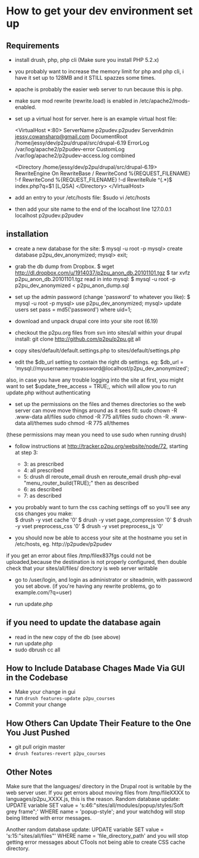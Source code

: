 How to get your dev environment set up
======================================
Requirements
------------
* install drush, php, php cli (Make sure you install PHP 5.2.x)
* you probably want to increase the memory limit for php and php cli, i have it
  set up to 128MB and it STILL spazzes some times. 
* apache is probably the easier web server to run because this is php.
* make sure mod rewrite (rewrite.load) is enabled in /etc/apache2/mods-enabled.
* set up a virtual host for server. here is an example virtual host file:

  &lt;VirtualHost *:80&gt;
       ServerName p2pudev.p2pudev
       ServerAdmin jessy.cowansharp@gmail.com
       DocumentRoot /home/jessy/dev/p2pu/drupal/src/drupal-6.19
       ErrorLog /var/log/apache2/p2pudev-error
       CustomLog /var/log/apache2/p2pudev-access.log combined

     &lt;Directory /home/jessy/dev/p2pu/drupal/src/drupal-6.19&gt;
         RewriteEngine On
        RewriteBase /
        RewriteCond %{REQUEST_FILENAME} !-f
        RewriteCond %{REQUEST_FILENAME} !-d
        RewriteRule ^(.*)$ index.php?q=$1 [L,QSA]
    &lt;/Directory&gt;
  &lt;/VirtualHost&gt;

* add an entry to your /etc/hosts file:
  $sudo vi /etc/hosts

* then add your site name to the end of the localhost line
  127.0.0.1   localhost p2pudev.p2pudev 

installation
------------

* create a new database for the site: 
    $ mysql -u root -p 
    mysql> create database p2pu_dev_anonymized;
    mysql> exit;

* grab the db dump from Dropbox. 
    $ wget http://dl.dropbox.com/u/1914037/p2pu_anon_db.20101101.tgz
    $ tar xvfz p2pu_anon_db.20101101.tgz
    read in into mysql:
    $ mysql -u root -p p2pu_dev_anonymized < p2pu_anon_dump.sql

* set up the admin password (change 'password' to whatever you like):
    $ mysql -u root -p 
    mysql> use p2pu_dev_anonymized;
    mysql> update users set pass = md5('password') where uid=1;

* download and unpack drupal core into your site root (6.19)

* checkout the p2pu.org files from svn into sites/all within your drupal install:
    git clone http://github.com/p2pu/p2pu.git all

* copy sites/default/default.settings.php to sites/default/settings.php  
* edit the $db_url setting to contain the right db settings. eg:
    $db_url = 'mysql://myusername:mypassword@localhost/p2pu_dev_anonymized';

also, in case you have any trouble logging into the site at first, you might
want to set $update_free_access = TRUE;, which will allow you to run update.php
without authenticating

* set up the permissions on the files and themes directories so the web server can move move things around as it sees fit:
  sudo chown -R <username>.www-data all/files
  sudo chmod -R 775 all/files
  sudo chown -R <username>.www-data all/themes
  sudo chmod -R 775 all/themes

(these permissions may mean you need to use sudo when running drush)

* follow instructions at http://tracker.p2pu.org/website/node/72, starting at
  step 3:
  * 3: as prescribed
  * 4: all prescribed
  * 5: drush dl reroute_email
     drush en reroute_email
     drush php-eval "menu_router_build(TRUE);" 
     then as described
  * 6: as described
  * 7: as described

* you probably want to turn the css caching settings off so you'll see any css
  changes you make:  
  $ drush -y vset cache '0'
  $ drush -y vset page_compression '0'
  $ drush -y vset preprocess_css '0'
  $ drush -y vset preprocess_js '0'

* you should now be able to access your site at the hostname you set in
  /etc/hosts, eg. http://p2pudev/p2pudev

if you get an error about files /tmp/filex837fgs could not be uploaded,because
the destination is not properly configured, then double check that your
sites/all/files/ directory is web server writable

* go to /user/login, and login as administrator or siteadmin, with password you
  set above. (if you're having any rewrite problems, go to example.com/?q=user)

* run update.php


if you need to update the database again
----------------------------------------
* read in the new copy of the db (see above)
* run update.php
* sudo dbrush cc all


How to Include Database Chages Made Via GUI in the Codebase
-----------------------------------------------------------
* Make your change in gui
* run `drush features-update p2pu_courses`
* Commit your change


How Others Can Update Their Feature to the One You Just Pushed
--------------------------------------------------------------
* git pull origin master
* `drush features-revert p2pu_courses`


Other Notes
-----------

Make sure that the languages/ directory in the Drupal root is writable by the
web server user. If you get errors about moving files from /tmp/fileXXXX to
languages/p2pu_XXXX.js, this is the reason.  Random database update: UPDATE
variable SET value = 's:46:"sites/all/modules/popup/styles/Soft grey frame";'
WHERE name = 'popup-style'; and your watchdog will stop being littered with
error messages. 

Another random database update: UPDATE variable SET value =
's:15:"sites/all/files"' WHERE name = 'file_directory_path' and you will stop
getting error messages about CTools not being able to create CSS cache
directory.


